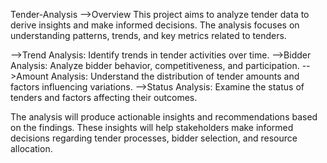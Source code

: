 
Tender-Analysis
-->Overview This project aims to analyze tender data to derive insights and make informed decisions. The analysis focuses on understanding patterns, trends, and key metrics related to tenders.

-->Trend Analysis: Identify trends in tender activities over time. -->Bidder Analysis: Analyze bidder behavior, competitiveness, and participation. -->Amount Analysis: Understand the distribution of tender amounts and factors influencing variations. -->Status Analysis: Examine the status of tenders and factors affecting their outcomes.

The analysis will produce actionable insights and recommendations based on the findings. These insights will help stakeholders make informed decisions regarding tender processes, bidder selection, and resource allocation.
